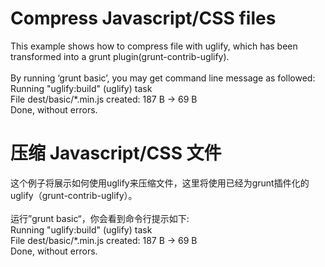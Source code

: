 Compress Javascript/CSS files
==========================
This example shows how to compress file with uglify, which has been transformed into a grunt plugin(grunt-contrib-uglify).<br />
<br />
By running ‘grunt basic’, you may get command line message as followed:<br />
Running "uglify:build" (uglify) task<br />
File dest/basic/*.min.js created: 187 B → 69 B<br />
Done, without errors.

压缩 Javascript/CSS 文件
==========================
这个例子将展示如何使用uglify来压缩文件，这里将使用已经为grunt插件化的uglify（grunt-contrib-uglify）。<br />
<br />
运行”grunt basic“，你会看到命令行提示如下:<br />
Running "uglify:build" (uglify) task<br />
File dest/basic/*.min.js created: 187 B → 69 B<br />
Done, without errors.